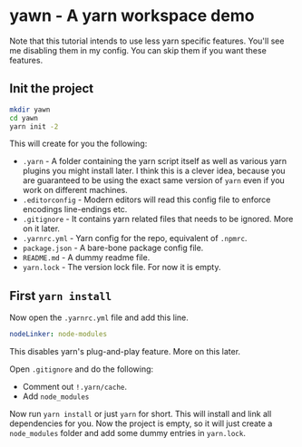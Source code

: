 # yawn - A yarn workspace demo

Note that this tutorial intends to use less yarn specific features. You'll see me disabling them in my config. You can skip them if you want these features.

## Init the project

```sh
mkdir yawn
cd yawn
yarn init -2
```

This will create for you the following:

* `.yarn` - A folder containing the yarn script itself as well as various yarn plugins you might install later. I think this is a clever idea, because you are guaranteed to be using the exact same version of `yarn` even if you work on different machines.
* `.editorconfig` - Modern editors will read this config file to enforce encodings line-endings etc.
* `.gitignore` - It contains yarn related files that needs to be ignored. More on it later.
* `.yarnrc.yml` - Yarn config for the repo, equivalent of `.npmrc`.
* `package.json` - A bare-bone  package config file.
* `README.md` - A dummy readme file.
* `yarn.lock` - The version lock file. For now it is empty.

## First `yarn install`

Now open the `.yarnrc.yml` file and add this line.

```yaml
nodeLinker: node-modules
```

This disables yarn's plug-and-play feature. More on this later.

Open `.gitignore` and do the following:

* Comment out `!.yarn/cache`.
* Add `node_modules`

Now run `yarn install` or just `yarn` for short. This will install and link all dependencies for you. Now the project is empty, so it will just create a `node_modules` folder and add some dummy entries in `yarn.lock`.

